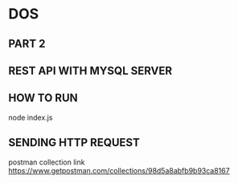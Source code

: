# DOS<br />
## PART 2 <br/>
## REST API WITH MYSQL SERVER<br />
## HOW TO RUN<br />
node index.js<br />
## SENDING HTTP REQUEST<br />
 postman collection link https://www.getpostman.com/collections/98d5a8abfb9b93ca8167
